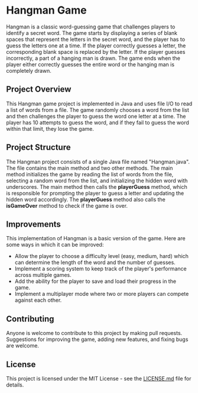 <h1>Hangman Game</h1>
<p>Hangman is a classic word-guessing game that challenges players to identify a secret word. The game starts by displaying a series of blank spaces that represent the letters in the secret word, and the player has to guess the letters one at a time. If the player correctly guesses a letter, the corresponding blank space is replaced by the letter. If the player guesses incorrectly, a part of a hanging man is drawn. The game ends when the player either correctly guesses the entire word or the hanging man is completely drawn.</p>
<h2>Project Overview</h2>
<p>This Hangman game project is implemented in Java and uses file I/O to read a list of words from a file. The game randomly chooses a word from the list and then challenges the player to guess the word one letter at a time. The player has 10 attempts to guess the word, and if they fail to guess the word within that limit, they lose the game.</p>
<h2>Project Structure</h2>
<p>The Hangman project consists of a single Java file named "Hangman.java". The file contains the main method and two other methods. The main method initializes the game by reading the list of words from the file, selecting a random word from the list, and initializing the hidden word with underscores. The main method then calls the <b>playerGuess</b> method, which is responsible for prompting the player to guess a letter and updating the hidden word accordingly. The <b>playerGuess</b> method also calls the <b>isGameOver</b> method to check if the game is over.</p>
<h2>Improvements</h2>
<p>This implementation of Hangman is a basic version of the game. Here are some ways in which it can be improved:</p>
<ul>
  <li>Allow the player to choose a difficulty level (easy, medium, hard) which can determine the length of the word and the number of guesses.</li>
  <li>Implement a scoring system to keep track of the player's performance across multiple games.</li>
  <li>Add the ability for the player to save and load their progress in the game.</li>
  <li>Implement a multiplayer mode where two or more players can compete against each other.</li>
</ul>
<h2>Contributing</h2>
<p>Anyone is welcome to contribute to this project by making pull requests. Suggestions for improving the game, adding new features, and fixing bugs are welcome.</p>
<h2>License</h2>
<p>This project is licensed under the MIT License - see the <a href="LICENSE.md">LICENSE.md</a> file for details.</p>
